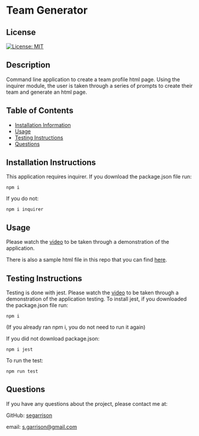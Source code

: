 # Team Generator

## License

[![License: MIT](https://img.shields.io/badge/License-MIT-yellow.svg)](https://opensource.org/licenses/MIT)

## Description

Command line application to create a team profile html page. Using the inquirer module, the user is taken through a series of prompts to create their team and generate an html page.

## Table of Contents

- [Installation Information](#installation)
- [Usage](#usage)
- [Testing Instructions](#testing)
- [Questions](#questions)
  <a name="installation"></a>

## Installation Instructions

This application requires inquirer. If you download the package.json file run:

```
npm i
```

If you do not:

```
npm i inquirer
```

<a name="usage"></a>

## Usage

Please watch the [video](https://watch.screencastify.com/v/xF7FbMJxZjDAAKZWDAJy) to be taken through a demonstration of the application.
<a name="testing"></a>

There is also a sample html file in this repo that you can find [here](https://github.com/segarrison/TeamGenerator/blob/main/myteam.html).

## Testing Instructions

Testing is done with jest. Please watch the [video](https://watch.screencastify.com/v/eSZgKf7SWaRN0xTEGFDV) to be taken through a demonstration of the application testing.
To install jest, if you downloaded the package.json file run:

```
npm i
```

(If you already ran npm i, you do not need to run it again)

If you did not download package.json:

```
npm i jest
```

To run the test:

```
npm run test
```

<a name="questions"></a>

## Questions

If you have any questions about the project, please contact me at:

GitHub: [segarrison](https://github.com/segarrison)

email: s.garrison@gmail.com
